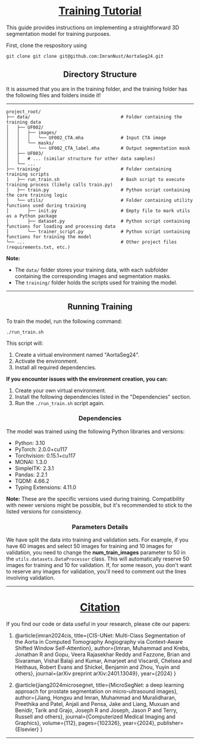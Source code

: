 <h1><center><u>Training Tutorial</u></center></h1>

This guide provides instructions on implementing a straightforward 3D segmentation model for training purposes.

First, clone the respository using

```
git clone git clone git@github.com:ImranNust/AortaSeg24.git
```

<h2><center>Directory Structure</center></h2>
It is assumed that you are in the training folder, and the training folder has the following files and folders inside it!

---
```
project_root/
├── data/                                  # Folder containing the training data
│   ├── UF002/
│   │   ├── images/
│   │   │   └── UF002_CTA.mha              # Input CTA image
│   │   └── masks/
│   │       └── UF002_CTA_label.mha        # Output segmentation mask
│   ├── UF003/
│   │   # ... (similar structure for other data samples)
│   └── ...
├── training/                              # Folder containing training scripts
│   ├── run_train.sh                       # Bash script to execute training process (likely calls train.py)
│   ├── train.py                           # Python script containing the core training logic
│   └── utils/                             # Folder containing utility functions used during training
│       ├── init.py                        # Empty file to mark utils as a Python package
│       ├── dataset.py                     # Python script containing functions for loading and processing data
│       └── trainer_script.py              # Python script containing functions for training the model
└── ...                                    # Other project files (requirements.txt, etc.)
```
**Note:**
- The `data/` folder stores your training data, with each subfolder containing the corresponding images and segmentation masks.
- The `training/` folder holds the scripts used for training the model.

---

<h2><center>Running Training</center></h2>
To train the model, run the following command:

```
./run_train.sh
```

This script will:

1. Create a virtual environment named "AortaSeg24".
2. Activate the environment.
3. Install all required dependencies.
   
**If you encounter issues with the environment creation, you can:**

1. Create your own virtual environment.
2. Install the following dependencies listed in the "Dependencies" section.
3. Run the `./run_train.sh` script again.

<h3><center>Dependencies</center></h3>

The model was trained using the following Python libraries and versions:

- Python: 3.10
- PyTorch: 2.0.0+cu117
- Torchvision: 0.15.1+cu117
- MONAI: 1.3.0
- SimpleITK: 2.3.1
- Pandas: 2.2.1
- TQDM: 4.66.2
- Typing Extensions: 4.11.0

**Note:** These are the specific versions used during training. Compatibility with newer versions might be possible, but it's recommended to stick to the listed versions for consistency.

<h3><center>Parameters Details</center></h3>

We have split the data into training and validation sets. For example, if you have 60 images and select 50 images for training and 10 images for validation, you need to change the **num_train_images** parameter to 50 in the `utils.datasets.DataProcessor` class. This will automatically reserve 50 images for training and 10 for validation. If, for some reason, you don't want to reserve any images for validation, you'll need to comment out the lines involving validation.

---

<h1><center><u><b>Citation</b></u></center></h1>

If you find our code or data useful in your research, please cite our papers:

1. @article{imran2024cis,
  title={CIS-UNet: Multi-Class Segmentation of the Aorta in Computed Tomography Angiography via Context-Aware Shifted Window Self-Attention},
  author={Imran, Muhammad and Krebs, Jonathan R and Gopu, Veera Rajasekhar Reddy and Fazzone, Brian and Sivaraman, Vishal Balaji and Kumar, Amarjeet and Viscardi, Chelsea and Heithaus, Robert Evans and Shickel, Benjamin and Zhou, Yuyin and others},
  journal={arXiv preprint arXiv:2401.13049},
  year={2024}
}

2. @article{jiang2024microsegnet,
  title={MicroSegNet: a deep learning approach for prostate segmentation on micro-ultrasound images},
  author={Jiang, Hongxu and Imran, Muhammad and Muralidharan, Preethika and Patel, Anjali and Pensa, Jake and Liang, Muxuan and Benidir, Tarik and Grajo, Joseph R and Joseph, Jason P and Terry, Russell and others},
  journal={Computerized Medical Imaging and Graphics},
  volume={112},
  pages={102326},
  year={2024},
  publisher={Elsevier}
}

---
